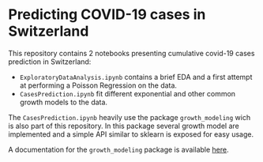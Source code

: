 # Predicting COVID-19 cases in Switzerland

This repository contains 2 notebooks presenting cumulative covid-19 cases prediction in Switzerland:

- `ExploratoryDataAnalysis.ipynb` contains a brief EDA and a first attempt at performing a Poisson Regression on the data.
- `CasesPrediction.ipynb` fit different exponential and other common growth models to the data.

The `CasesPrediction.ipynb` heavily use the package `growth_modeling` wich is 
also part of this repository. In this package several growth model are implemented
and a simple API similar to sklearn is exposed for easy usage. 

A documentation for the `growth_modeling` package is available [here](https://growthmodeling.netlify.com/).
